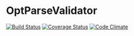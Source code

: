 OptParseValidator
=================

[![Build Status](https://travis-ci.org/wpscanteam/OptParseValidator.png?branch=master)](https://travis-ci.org/wpscanteam/OptParseValidator)
[![Coverage Status](https://coveralls.io/repos/wpscanteam/OptParseValidator/badge.png?branch=master)](https://coveralls.io/r/wpscanteam/OptParseValidator?branch=master)
[![Code Climate](https://codeclimate.com/github/wpscanteam/OptParseValidator.png)](https://codeclimate.com/github/wpscanteam/OptParseValidator)

